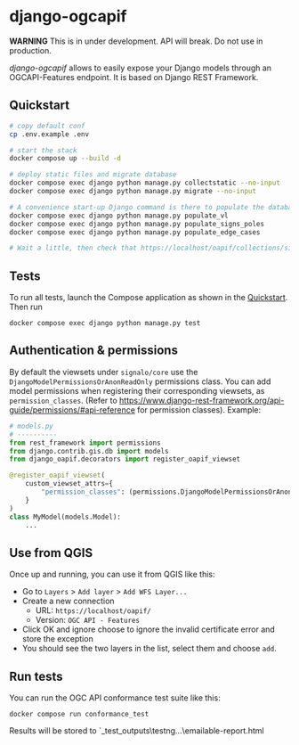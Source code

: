 # django-ogcapif

**WARNING** This is in under development. API will break. Do not use in production.

*django-ogcapif* allows to easily expose your Django models through an OGCAPI-Features endpoint. It is based on Django REST Framework.


## Quickstart

```bash
# copy default conf
cp .env.example .env

# start the stack
docker compose up --build -d

# deploy static files and migrate database
docker compose exec django python manage.py collectstatic --no-input
docker compose exec django python manage.py migrate --no-input

# A convenience start-up Django command is there to populate the database with testdata for each app:
docker compose exec django python manage.py populate_vl
docker compose exec django python manage.py populate_signs_poles
docker compose exec django python manage.py populate_edge_cases

# Wait a little, then check that https://localhost/oapif/collections/signalo_core.pole/items works from your browser
```

## Tests

To run all tests, launch the Compose application as shown in the [Quickstart](#quickstart). Then run

    docker compose exec django python manage.py test

## Authentication & permissions

By default the viewsets under `signalo/core` use the `DjangoModelPermissionsOrAnonReadOnly` permissions class. You can add model permissions when registering their corresponding viewsets, as `permission_classes`. (Refer to https://www.django-rest-framework.org/api-guide/permissions/#api-reference for permission classes). Example:

```python
# models.py
# ----------
from rest_framework import permissions
from django.contrib.gis.db import models
from django_oapif.decorators import register_oapif_viewset

@register_oapif_viewset(
    custom_viewset_attrs={
        "permission_classes": (permissions.DjangoModelPermissionsOrAnonReadOnly,)
    }
)
class MyModel(models.Model):
    ...
```

## Use from QGIS

Once up and running, you can use it from QGIS like this:

- Go to `Layers` > `Add layer` > `Add WFS Layer...`
- Create a new connection
  - URL: `https://localhost/oapif/`
  - Version: `OGC API - Features`
- Click OK and ignore choose to ignore the invalid certificate error and store the exception
- You should see the two layers in the list, select them and choose `add`.

## Run tests

You can run the OGC API conformance test suite like this:

```
docker compose run conformance_test
```

Results will be stored to `_test_outputs\testng\...\emailable-report.html

